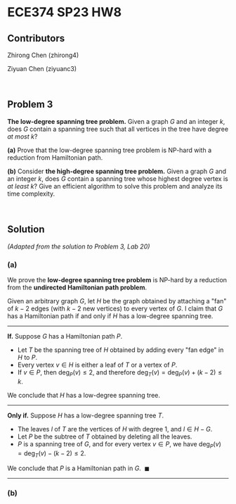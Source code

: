 # ECE374 SP23 HW8

## Contributors

Zhirong Chen (zhirong4)

Ziyuan Chen (ziyuanc3)

<br>

## Problem 3

**The low-degree spanning tree problem.** Given a graph $G$ and an integer $k$, does $G$ contain a spanning tree such that all vertices in the tree have degree *at most* $k$?

**(a)** Prove that the low-degree spanning tree problem is NP-hard with a reduction from Hamiltonian path.

**(b)** Consider **the high-degree spanning tree problem.** Given a graph $G$ and an integer $k$, does $G$ contain a spanning tree whose highest degree vertex is *at least* $k$? Give an efficient algorithm to solve this problem and analyze its time complexity.

<br>

## Solution

*(Adapted from the solution to Problem 3, Lab 20)*

### **(a)**

We prove the **low-degree spanning tree problem** is NP-hard by a reduction from the **undirected Hamiltonian path problem**.

Given an arbitrary graph $G$, let $H$ be the graph obtained by attaching a "fan" of $k - 2$ edges (with $k - 2$ new vertices) to every vertex of $G$. I claim that $G$ has a Hamiltonian path if and only if $H$ has a low-degree spanning tree.

---

**If.** Suppose $G$ has a Hamiltonian path $P$.
- Let $T$ be the spanning tree of $H$ obtained by adding every "fan edge" in $H$ to $P$.
- Every vertex $v \in H$ is either a leaf of $T$ or a vertex of $P$.
- If $v \in P$, then $\text{deg}_P(v) \le 2$, and therefore $\text{deg}_T(v) = \text{deg}_P(v) + (k-2) \le k$.

We conclude that $H$ has a low-degree spanning tree.

---

**Only if.** Suppose $H$ has a low-degree spanning tree $T$.
- The leaves $l$ of $T$ are the vertices of $H$ with degree $1$, and $l \in H - G$.
- Let $P$ be the subtree of $T$ obtained by deleting all the leaves.
- $P$ is a spanning tree of $G$, and for every vertex $v \in P$, we
have $\text{deg}_P(v) = \text{deg}_T(v) - (k-2) \le 2$.

We conclude that $P$ is a Hamiltonian path in $G$. $\ \blacksquare$

---

### **(b)**

